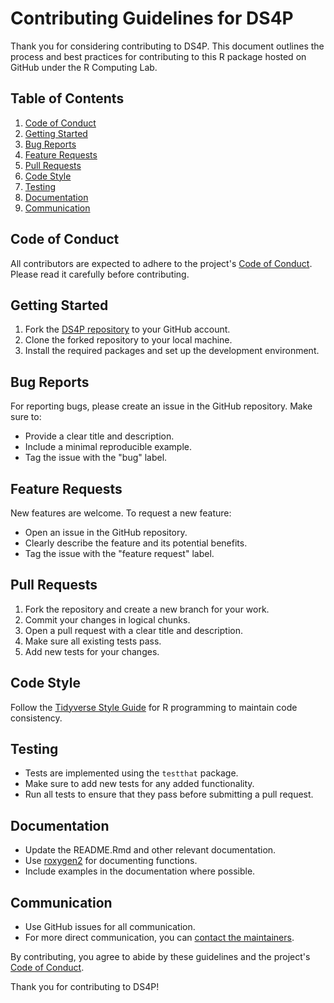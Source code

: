# Contributing Guidelines for DS4P

Thank you for considering contributing to DS4P. This document outlines the process and best practices for contributing to this R package hosted on GitHub under the R Computing Lab.
## Table of Contents

1. [Code of Conduct](#code-of-conduct)
2. [Getting Started](#getting-started)
3. [Bug Reports](#bug-reports)
4. [Feature Requests](#feature-requests)
5. [Pull Requests](#pull-requests)
6. [Code Style](#code-style)
7. [Testing](#testing)
8. [Documentation](#documentation)
9. [Communication](#communication)

## Code of Conduct

All contributors are expected to adhere to the project's [Code of Conduct](https://github.com/R-Computing-Lab/DS4P/blob/main/CODE_OF_CONDUCT.md). Please read it carefully before contributing.

## Getting Started

1. Fork the [DS4P repository](https://github.com/R-Computing-Lab/DS4P) to your GitHub account.
2. Clone the forked repository to your local machine.
3. Install the required packages and set up the development environment.

## Bug Reports

For reporting bugs, please create an issue in the GitHub repository. Make sure to:

- Provide a clear title and description.
- Include a minimal reproducible example.
- Tag the issue with the "bug" label.

## Feature Requests

New features are welcome. To request a new feature:

- Open an issue in the GitHub repository.
- Clearly describe the feature and its potential benefits.
- Tag the issue with the "feature request" label.

## Pull Requests

1. Fork the repository and create a new branch for your work.
2. Commit your changes in logical chunks.
3. Open a pull request with a clear title and description.
4. Make sure all existing tests pass.
5. Add new tests for your changes.

## Code Style

Follow the [Tidyverse Style Guide](https://style.tidyverse.org/) for R programming to maintain code consistency.

## Testing

- Tests are implemented using the `testthat` package.
- Make sure to add new tests for any added functionality.
- Run all tests to ensure that they pass before submitting a pull request.

## Documentation

- Update the README.Rmd and other relevant documentation.
- Use [roxygen2](https://cran.r-project.org/web/packages/roxygen2/index.html) for documenting functions.
- Include examples in the documentation where possible.

## Communication

- Use GitHub issues for all communication.
- For more direct communication, you can [contact the maintainers](mailto:garrissm@wfu.edu).

By contributing, you agree to abide by these guidelines and the project's [Code of Conduct](https://github.com/R-Computing-Lab/DS4P/blob/main/CODE_OF_CONDUCT.md).

Thank you for contributing to DS4P!
